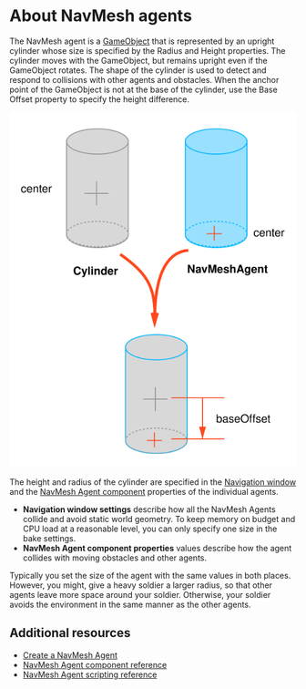 # About NavMesh agents

The NavMesh agent is a [GameObject][1] that is represented by an upright cylinder whose size is specified by the Radius and Height properties. The cylinder moves with the GameObject, but remains upright even if the GameObject rotates. The shape of the cylinder is used to detect and respond to collisions with other agents and obstacles. When the anchor point of the GameObject is not at the base of the cylinder, use the Base Offset property to specify the height difference.

![How the anchor point and base offset work together](./Images/NavMeshAgentOffset.svg)

The height and radius of the cylinder are specified in the [Navigation window](NavigationWindow) and the [NavMesh Agent component](NavMeshAgent) properties of the individual agents.

- **Navigation window settings** describe how all the NavMesh Agents collide and avoid static world geometry. To keep memory on budget and CPU load at a reasonable level, you can only specify one size in the bake settings.
- **NavMesh Agent component properties** values describe how the agent collides with moving obstacles and other agents.

Typically you set the size of the agent with the same values in both places. However, you might, give a heavy soldier a larger radius, so that other agents leave more space around your soldier. Otherwise, your soldier avoids the environment in the same manner as the other agents.

## Additional resources

- [Create a NavMesh Agent](./CreateNavMeshAgent.md) 
- [NavMesh Agent component reference](NavMeshAgent.md)
- [NavMesh Agent scripting reference](ScriptRef:AI.NavMeshAgent) 

[1]: https://docs.unity3d.com/Manual/GameObjects.html "The fundamental object in Unity scenes, which can represent characters, props, scenery, cameras, waypoints, and more."
